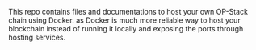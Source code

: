 This repo contains files and documentations to host your own OP-Stack chain using Docker.
as Docker is much more reliable way to host your blockchain instead of running it locally and exposing the ports through hosting services. 